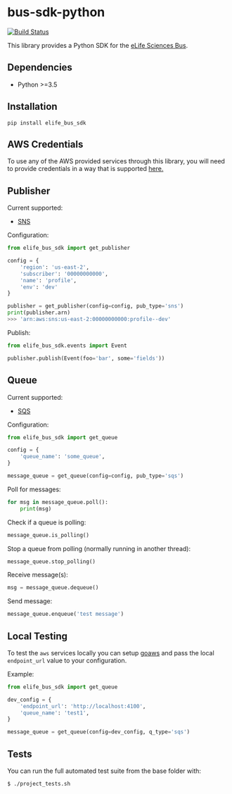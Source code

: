 # bus-sdk-python

[![Build Status](https://alfred.elifesciences.org/buildStatus/icon?job=library-bus-sdk-python)](https://alfred.elifesciences.org/job/library-bus-sdk-python/)

This library provides a Python SDK for the [eLife Sciences Bus](https://github.com/elifesciences/bus).
    

Dependencies
------------

* Python >=3.5

Installation
------------

`pip install elife_bus_sdk`

AWS Credentials
---------------
To use any of the AWS provided services through this library, you will need to provide credentials in a way that is supported [here.](http://boto3.readthedocs.io/en/latest/guide/configuration.html) 


Publisher
---------

Current supported:
- [SNS](https://aws.amazon.com/sns/)

Configuration:

```python
from elife_bus_sdk import get_publisher

config = {
    'region': 'us-east-2',
    'subscriber': '00000000000',       
    'name': 'profile',
    'env': 'dev'
}

publisher = get_publisher(config=config, pub_type='sns')
print(publisher.arn)
>>> 'arn:aws:sns:us-east-2:00000000000:profile--dev'
```

Publish:

```python
from elife_bus_sdk.events import Event

publisher.publish(Event(foo='bar', some='fields'))

```

Queue
---------

Current supported:
- [SQS](https://aws.amazon.com/sqs/)


Configuration:

```python
from elife_bus_sdk import get_queue

config = {   
    'queue_name': 'some_queue',
}

message_queue = get_queue(config=config, pub_type='sqs')
```

Poll for messages:
```python
for msg in message_queue.poll():
    print(msg)
```

Check if a queue is polling:
```python
message_queue.is_polling()
```

Stop a queue from polling (normally running in another thread):
```python
message_queue.stop_polling()
```

Receive message(s):
```python
msg = message_queue.dequeue()
```

Send message:
```python
message_queue.enqueue('test message')
```

Local Testing
-------------
To test the `aws` services locally you can setup [goaws](https://github.com/p4tin/goaws) and pass the local `endpoint_url` value to your configuration.

Example:

```python
from elife_bus_sdk import get_queue

dev_config = {
    'endpoint_url': 'http://localhost:4100',
    'queue_name': 'test1',
}

message_queue = get_queue(config=dev_config, q_type='sqs')
```

Tests
-----

You can run the full automated test suite from the base folder with:

`$ ./project_tests.sh`
